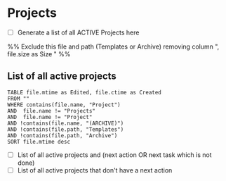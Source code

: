 # Projects

- [ ] Generate a list of all ACTIVE Projects here

%% Exclude this file and path (Templates or Archive)
removing column ", file.size as Size "
%%

## List of all active projects

``` dataview
TABLE file.mtime as Edited, file.ctime as Created
FROM ""
WHERE contains(file.name, "Project")
AND  file.name != "Projects"
AND  file.name != "Project"
AND !contains(file.name, "(ARCHIVE)")
AND !contains(file.path, "Templates")
AND !contains(file.path, "Archive")
SORT file.mtime desc
```

- [ ] List of all active projects and (next action OR next task which is not done)
- [ ] List of all active projects that don't have a next action